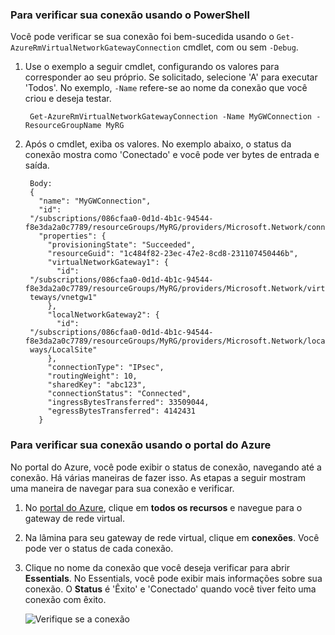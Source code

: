 ### <a name="to-verify-your-connection-by-using-powershell"></a>Para verificar sua conexão usando o PowerShell

Você pode verificar se sua conexão foi bem-sucedida usando o `Get-AzureRmVirtualNetworkGatewayConnection` cmdlet, com ou sem `-Debug`. 

1. Use o exemplo a seguir cmdlet, configurando os valores para corresponder ao seu próprio. Se solicitado, selecione 'A' para executar 'Todos'. No exemplo, `-Name` refere-se ao nome da conexão que você criou e deseja testar.

        Get-AzureRmVirtualNetworkGatewayConnection -Name MyGWConnection -ResourceGroupName MyRG

2. Após o cmdlet, exiba os valores. No exemplo abaixo, o status da conexão mostra como 'Conectado' e você pode ver bytes de entrada e saída.

        Body:
        {
          "name": "MyGWConnection",
          "id":
        "/subscriptions/086cfaa0-0d1d-4b1c-94544-f8e3da2a0c7789/resourceGroups/MyRG/providers/Microsoft.Network/connections/MyGWConnection",
          "properties": {
            "provisioningState": "Succeeded",
            "resourceGuid": "1c484f82-23ec-47e2-8cd8-231107450446b",
            "virtualNetworkGateway1": {
              "id":
        "/subscriptions/086cfaa0-0d1d-4b1c-94544-f8e3da2a0c7789/resourceGroups/MyRG/providers/Microsoft.Network/virtualNetworkGa
        teways/vnetgw1"
            },
            "localNetworkGateway2": {
              "id":
        "/subscriptions/086cfaa0-0d1d-4b1c-94544-f8e3da2a0c7789/resourceGroups/MyRG/providers/Microsoft.Network/localNetworkGate
        ways/LocalSite"
            },
            "connectionType": "IPsec",
            "routingWeight": 10,
            "sharedKey": "abc123",
            "connectionStatus": "Connected",
            "ingressBytesTransferred": 33509044,
            "egressBytesTransferred": 4142431
          }

### <a name="to-verify-your-connection-by-using-the-azure-portal"></a>Para verificar sua conexão usando o portal do Azure

No portal do Azure, você pode exibir o status de conexão, navegando até a conexão. Há várias maneiras de fazer isso. As etapas a seguir mostram uma maneira de navegar para sua conexão e verificar.

1. No [portal do Azure](http://portal.azure.com), clique em **todos os recursos** e navegue para o gateway de rede virtual.
2. Na lâmina para seu gateway de rede virtual, clique em **conexões**. Você pode ver o status de cada conexão.
3. Clique no nome da conexão que você deseja verificar para abrir **Essentials**. No Essentials, você pode exibir mais informações sobre sua conexão. O **Status** é 'Êxito' e 'Conectado' quando você tiver feito uma conexão com êxito.

    ![Verifique se a conexão](./media/vpn-gateway-verify-connection-rm-include/connectionsucceeded.png)